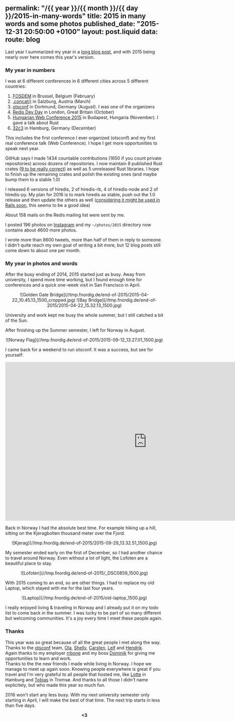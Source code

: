 permalink: "/{{ year }}/{{ month }}/{{ day }}/2015-in-many-words"
title: 2015 in many words and some photos
published_date: "2015-12-31 20:50:00 +0100"
layout: post.liquid
data:
  route: blog
---
Last year I summarized my year in a [long blog post](https://fnordig.de/2014/12/29/2014-in-many-words/),
and with 2015 being nearly over here comes this year's version.

### My year in numbers

I was at 6 different conferences in 6 different cities across 5 different countries:

1. [FOSDEM](http://fosdem.org) in Brussel, Belgium (February)
2. [.concat()](http://conc.at/) in Salzburg, Austria (March)
3. [otsconf](https://otsconf.com/) in Dortmund, Germany (August). I was one of the organizers
4. [Redis Dev Day](https://fnordig.de/2015/10/22/redis-dev-day-london-2015/) in London, Great Britain (October)
5. [Hungarian Web Conference 2015](http://webconf.hu/2015/) in Budapest, Hungaria (November). I gave a talk about Rust
6. [32c3](https://events.ccc.de/congress/2015/wiki/Main_Page) in Hamburg, Germany (December)

This includes the first conference I ever organized (otsconf) and my first real conference talk (Web Conference).
I hope I get more opportunities to speak next year.

GitHub says I made 1434 countable contributions (1650 if you count private repositories) across dozens of repositories.
I now maintain 8 published Rust crates ([9 to be really correct](https://twitter.com/badboy_/status/677815982656782336)) as well as 5 unreleased Rust libraries.
I hope to finish up the remaining crates and polish the existing ones (and maybe bump them to a stable 1.0)

I released 6 versions of hiredis, 2 of hiredis-rb, 4 of hiredis-node and 2 of hiredis-py.
My plan for 2016 is to mark hiredis as stable, push out the 1.0 release and then update the others as well
([considering it might be used in Rails soon](https://twitter.com/badboy_/status/678889807435530241), this seems to be a good idea)

About 158 mails on the Redis mailing list were sent by me.

I posted 196 photos on [Instagram](https://instagram.com/janerikr/) and my `~/photos/2015` directory now contains about 4600 more photos.

I wrote more than 8600 tweets, more than half of them in reply to someone.
I didn't quite reach my own goal of writing a bit more,
but 12 blog posts still come down to about one per month.


### My year in photos and words

After the busy ending of 2014, 2015 started just as busy.
Away from university, I spend more time working, but I found enough time for conferences and a quick one-week visit in San Francisco in April.

<center>
![Golden Gate Bridge](//tmp.fnordig.de/end-of-2015/2015-04-22_10.45.13_1500_cropped.jpg)
![Bay Bridge](//tmp.fnordig.de/end-of-2015/2015-04-22_15.32.13_1500.jpg)
</center>

University and work kept me busy the whole summer, but I still catched a bit of the Sun.

After finishing up the Summer semester, I left for Norway in August.

<center>
![Norway Flag](//tmp.fnordig.de/end-of-2015/2015-09-12_13.27.01_1500.jpg)
</center>

I came back for a weekend to run otsconf. It was a success, but see for yourself:

<iframe width="900" height="506" src="https://www.youtube.com/embed/3Uktz9J0uPs" frameborder="0" allowfullscreen></iframe>

Back in Norway I had the absolute best time.
For example hiking up a hill, sitting on the Kjeragbolten thousand meter over the Fjord.

<center>
![Kjerag](//tmp.fnordig.de/end-of-2015/2015-09-29_13.32.51_1500.jpg)
</center>

My semester ended early on the first of December, so I had another chance to travel around Norway.
Even without a lot of light, the Lofoten are a beautiful place to stay.

<center>
![Lofoten](//tmp.fnordig.de/end-of-2015/_DSC0859_1500.jpg)
</center>

With 2015 coming to an end, so are other things. I had to replace my old Laptop, which stayed with me for the last four years.

<center>
![Laptop](//tmp.fnordig.de/end-of-2015/old-laptop_1500.jpg)
</center>

I really enjoyed living & traveling in Norway and I already put it on my todo list to come back in the summer.
I was lucky to be part of so many different but welcoming communities. It's a joy every time I meet these people again.


### Thanks

This year was so great because of all the great people I met along the way.  
Thanks to the [otsconf](https://otsconf.com/) team, [Ola][], [Shelly][], [Carsten][], [Leif][] and [Hendrik][].  
Again thanks to my employer [rrbone][] and my boss [Dominik][dominikbay] for giving me opportunities to learn and work.  
Thanks to the the new friends I made while living in Norway. I hope we manage to meet up again soon.
Knowing people everywhere is great if you travel and I'm very grateful to all people that hosted me, like [Lotte][] in Hamburg and [Tobias][] in Tromsø.
And thanks to all those I didn't name explicitely, but who made this year so much fun.

2016 won't start any less busy.
With my next university semester only starting in April, I will make the best of that time. The next trip starts in less than five days.

<div style="text-align:center">
<strong>&lt;3</strong>
</div>

[ola]: https://twitter.com/misprintedtype
[carsten]: https://twitter.com/dergraf86
[hendrik]: https://twitter.com/dermiddi
[leif]: https://twitter.com/rthbrst
[shelly]: https://twitter.com/shellycoen
[rrbone]: https://www.rrbone.net/
[dominikbay]: https://twitter.com/dominikbay
[lotte]: https://twitter.com/Lotterleben
[tobias]: http://twitter.com/gurken

